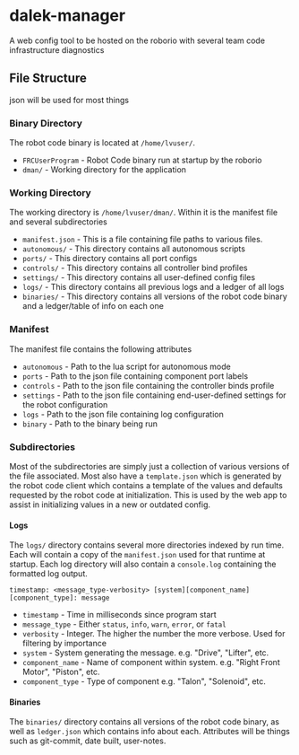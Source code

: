 # dalek-manager
A web config tool to be hosted on the roborio with several team code infrastructure diagnostics

## File Structure
json will be used for most things

### Binary Directory
The robot code binary is located at `/home/lvuser/`.
 - `FRCUserProgram` - Robot Code binary run at startup by the roborio
 - `dman/` - Working directory for the application

### Working Directory
The working directory is `/home/lvuser/dman/`. Within it is the manifest file and several subdirectories
- `manifest.json` - This is a file containing file paths to various files.
- `autonomous/` - This directory contains all autonomous scripts
- `ports/` - This directory contains all port configs
- `controls/` - This directory contains all controller bind profiles
- `settings/` - This directory contains all user-defined config files
- `logs/` - This directory contains all previous logs and a ledger of all logs
- `binaries/` - This directory contains all versions of the robot code binary and a ledger/table of info on each one

### Manifest
The manifest file contains the following attributes
 - `autonomous` - Path to the lua script for autonomous mode
 - `ports` - Path to the json file containing component port labels
 - `controls` - Path to the json file containing the controller binds profile
 - `settings` - Path to the json file containing end-user-defined settings for the robot configuration
 - `logs` - Path to the json file containing log configuration
 - `binary` - Path to the binary being run

### Subdirectories
Most of the subdirectories are simply just a collection of various versions of the file associated.
Most also have a `template.json` which is generated by the robot code client which contains a template of the values and defaults requested by the robot code at initialization. This is used by the web app to assist in initializing values in a new or outdated config.

#### Logs
The `logs/` directory contains several more directories indexed by run time. Each will contain a copy of the `manifest.json` used for that runtime at startup. Each log directory will also contain a `console.log` containing the formatted log output.

`timestamp: <message_type-verbosity> [system][component_name][component_type]: message`
 - `timestamp` - Time in milliseconds since program start
 - `message_type` - Either `status`, `info`, `warn`, `error`, or `fatal`
 - `verbosity` - Integer. The higher the number the more verbose. Used for filtering by importance
 - `system` - System generating the message. e.g. "Drive", "Lifter", etc.
 - `component_name` - Name of component within system. e.g. "Right Front Motor", "Piston", etc.
 - `component_type` - Type of component e.g. "Talon", "Solenoid", etc.

#### Binaries
The `binaries/` directory contains all versions of the robot code binary, as well as `ledger.json` which contains info about each. Attributes will be things such as git-commit, date built, user-notes. 
